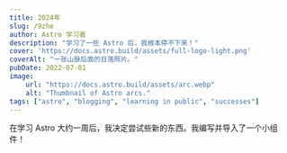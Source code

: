 ```yaml
---
title: 2024年
slug: /9zhe
author: Astro 学习者
description: "学习了一些 Astro 后，我根本停不下来！"
cover: 'https://docs.astro.build/assets/full-logo-light.png'
coverAlt: "一张山脉后面的日落照片。"
pubDate: 2022-07-01
image:
    url: "https://docs.astro.build/assets/arc.webp"
    alt: "Thumbnail of Astro arcs."
tags: ["astro", "blogging", "learning in public", "successes"]
---
```

在学习 Astro 大约一周后，我决定尝试些新的东西。我编写并导入了一个小组件！